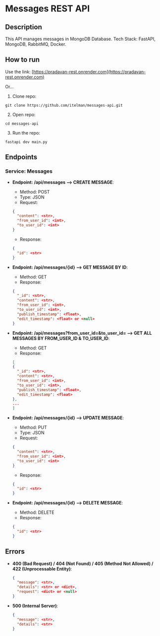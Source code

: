 # Messages REST API

## Description

This API manages messages in MongoDB Database. Tech Stack: FastAPI, MongoDB, RabbitMQ, Docker.

## How to run

Use the link: [https://pradavan-rest.onrender.com](https://pradavan-rest.onrender.com)

Or...

1. Clone repo:

```shell
git clone https://github.com/itelman/messages-api.git
```

2. Open repo:

```shell
cd messages-api
```

3. Run the repo:

```shell
fastapi dev main.py
```

## Endpoints

### Service: Messages

- **Endpoint: /api/messages --> CREATE MESSAGE**:
    - Method: POST
    - Type: JSON
    - Request:
  ```json
  {
    "content": <str>,
    "from_user_id": <int>,
    "to_user_id": <int>
  }
  ```
    - Response:
  ```json
  {
    "id": <str>
  }
  ```

- **Endpoint: /api/messages/{id} --> GET MESSAGE BY ID**:
    - Method: GET
    - Response:
  ```json
  {
    "_id": <str>,
    "content": <str>,
    "from_user_id": <int>,
    "to_user_id": <int>,
    "publish_timestamp": <float>,
    "edit_timestamp": <float> or <null>
  }
  ```

- **Endpoint: /api/messages?from_user_id=<int>&to_user_id=<int> --> GET ALL MESSAGES BY FROM_USER_ID & TO_USER_ID**:
    - Method: GET
    - Response:
  ```json
  [
  {
    "_id": <str>,
    "content": <str>,
    "from_user_id": <int>,
    "to_user_id": <int>,
    "publish_timestamp": <float>,
    "edit_timestamp": <float>
  },
  ...
  ]
  ```

- **Endpoint: /api/messages/{id} --> UPDATE MESSAGE**:
    - Method: PUT
    - Type: JSON
    - Request:
  ```json
  {
    "content": <str>,
    "from_user_id": <int>,
    "to_user_id": <int>
  }
  ```
    - Response:
  ```json
  {
    "id": <str>
  }
  ```

- **Endpoint: /api/messages/{id} --> DELETE MESSAGE**:
    - Method: DELETE
    - Response:
  ```json
  {
    "id": <str>
  }
  ```

## Errors

- **400 (Bad Request) / 404 (Not Found) / 405 (Method Not Allowed) / 422 (Unprocessable Entity)**:
  ```json
  {
    "message": <str>,
    "details": <str> or <dict>,
    "request": <dict> or <null>
  }
  ```

- **500 (Internal Server)**:
  ```json
  {
    "message": <str>,
    "details": <str>
  }
  ```